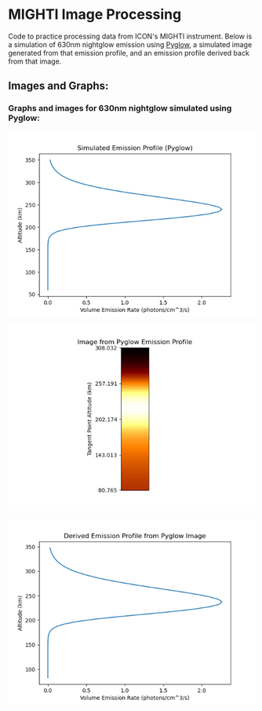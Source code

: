 # MIGHTI Image Processing

Code to practice processing data from ICON's MIGHTI instrument. Below is a simulation of 630nm nightglow emission using [Pyglow](https://github.com/timduly4/pyglow), a simulated image generated from that emission profile, and an emission profile derived back from that image.

## Images and Graphs:

### Graphs and images for 630nm nightglow simulated using Pyglow:

![Simulated emission profile using Pyglow](https://raw.githubusercontent.com/BrendenLech/mighti-image-processing/main/graphs/Pyglow%20Simulated%20Emission%20Profile.png)

![Generated image from Pyglow simulation](https://raw.githubusercontent.com/BrendenLech/mighti-image-processing/main/graphs/Pyglow%20Simulated%20Image%20from%20Emission.png)

![Derived emission profile from image for Pyglow simulation](https://raw.githubusercontent.com/BrendenLech/mighti-image-processing/main/graphs/Pyglow%20Derived%20Emission%20Profile%20from%20Image.png)
